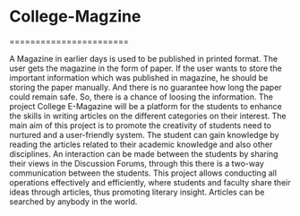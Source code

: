 # College-Magzine
=======================

A Magazine in earlier days is used to be published in printed format. The user gets the magazine in the form of paper. If the user wants to store the important information which was published in magazine, he should be storing the paper manually. And there is no guarantee how long the paper could remain safe. So, there is a chance of loosing the information. 
The project College E-Magazine will be a platform for the students to enhance the skills in writing articles on the different categories on their interest. The main aim of this project is to promote the creativity of students need to nurtured and a user-friendly system. The student can gain knowledge by reading the articles related to their academic knowledge and also other disciplines. An interaction can be made between the students by sharing their views in the Discussion Forums, through this there is a two-way communication between the students.
This project allows conducting all operations effectively and efficiently, where students and faculty share their ideas through articles, thus promoting literary insight. Articles can be searched by anybody in the world. 
